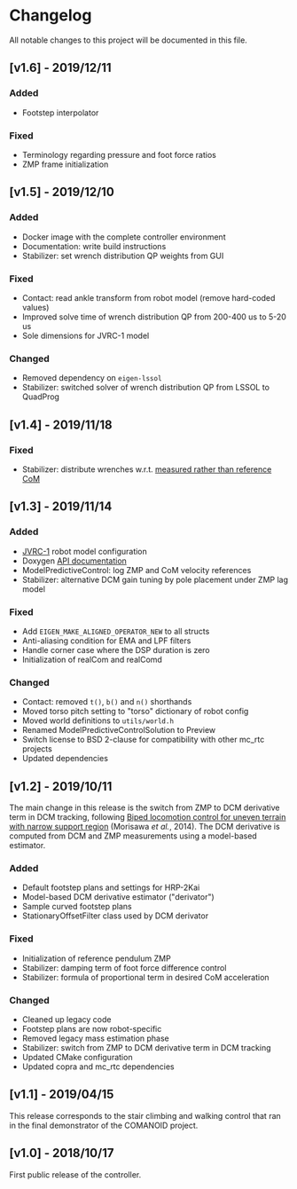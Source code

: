 # Changelog

All notable changes to this project will be documented in this file.

## [v1.6] - 2019/12/11

### Added

- Footstep interpolator

### Fixed

- Terminology regarding pressure and foot force ratios
- ZMP frame initialization

## [v1.5] - 2019/12/10

### Added

- Docker image with the complete controller environment
- Documentation: write build instructions
- Stabilizer: set wrench distribution QP weights from GUI

### Fixed

- Contact: read ankle transform from robot model (remove hard-coded values)
- Improved solve time of wrench distribution QP from 200-400 us to 5-20 us
- Sole dimensions for JVRC-1 model

### Changed

- Removed dependency on ``eigen-lssol``
- Stabilizer: switched solver of wrench distribution QP from LSSOL to QuadProg

## [v1.4] - 2019/11/18

### Fixed

- Stabilizer: distribute wrenches w.r.t. [measured rather than reference
  CoM](https://github.com/stephane-caron/lipm_walking_controller/issues/28)

## [v1.3] - 2019/11/14

### Added

- [JVRC-1](https://github.com/jvrc/model/) robot model configuration
- Doxygen [API documentation](https://scaron.info/doc/lipm_walking_controller/)
- ModelPredictiveControl: log ZMP and CoM velocity references
- Stabilizer: alternative DCM gain tuning by pole placement under ZMP lag model

### Fixed

- Add ``EIGEN_MAKE_ALIGNED_OPERATOR_NEW`` to all structs
- Anti-aliasing condition for EMA and LPF filters
- Handle corner case where the DSP duration is zero
- Initialization of realCom and realComd

### Changed

- Contact: removed ``t()``, ``b()`` and ``n()`` shorthands
- Moved torso pitch setting to "torso" dictionary of robot config
- Moved world definitions to ``utils/world.h``
- Renamed ModelPredictiveControlSolution to Preview
- Switch license to BSD 2-clause for compatibility with other mc\_rtc projects
- Updated dependencies

## [v1.2] - 2019/10/11

The main change in this release is the switch from ZMP to DCM derivative term
in DCM tracking, following [Biped locomotion control for uneven terrain with
narrow support region](https://doi.org/10.1109/SII.2014.7028007) (Morisawa _et
al._, 2014). The DCM derivative is computed from DCM and ZMP measurements using
a model-based estimator.

### Added

- Default footstep plans and settings for HRP-2Kai
- Model-based DCM derivative estimator ("derivator")
- Sample curved footstep plans
- StationaryOffsetFilter class used by DCM derivator

### Fixed

- Initialization of reference pendulum ZMP
- Stabilizer: damping term of foot force difference control
- Stabilizer: formula of proportional term in desired CoM acceleration

### Changed

- Cleaned up legacy code
- Footstep plans are now robot-specific
- Removed legacy mass estimation phase
- Stabilizer: switch from ZMP to DCM derivative term in DCM tracking
- Updated CMake configuration
- Updated copra and mc\_rtc dependencies

## [v1.1] - 2019/04/15

This release corresponds to the stair climbing and walking control that ran in
the final demonstrator of the COMANOID project.

## [v1.0] - 2018/10/17

First public release of the controller.
